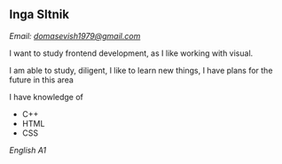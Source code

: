 ## Inga SItnik
*Email: domasevish1979@gmail.com*

I want to study frontend development, as I like working with visual. 

I am able to study, diligent, I like to learn new things, I have plans for the future in this area

I have knowledge of
* C++
* HTML
* CSS

*English A1*